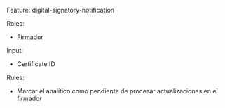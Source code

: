 Feature: digital-signatory-notification

Roles:
- Firmador

Input:
- Certificate ID

Rules:
- Marcar el analítico como pendiente de procesar actualizaciones en el firmador